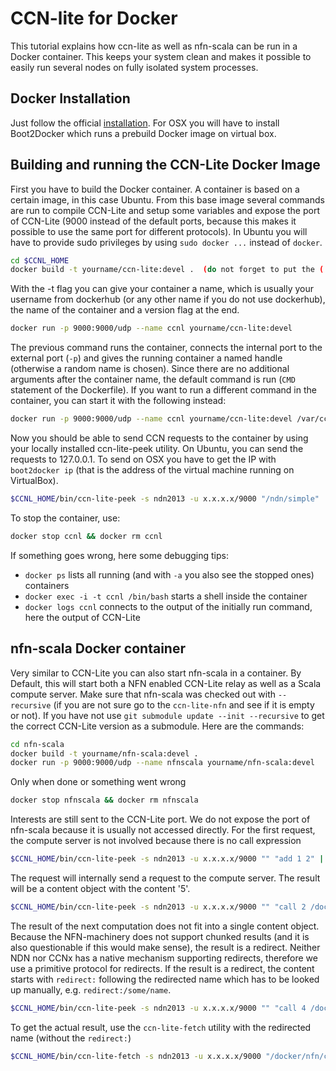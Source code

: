 # CCN-lite for Docker

This tutorial explains how ccn-lite as well as nfn-scala can be run in a Docker container. This keeps your system clean
and makes it possible to easily run several nodes on fully isolated system processes.

## Docker Installation
Just follow the official [installation](https://docs.docker.com/installation/#installation). For OSX you will have to install
Boot2Docker which runs a prebuild Docker image on virtual box.

## Building and running the CCN-Lite Docker Image
First you have to build the Docker container. A container is based on a certain image, in this case Ubuntu. From this base image
several commands are run to compile CCN-Lite and setup some variables and expose the port of CCN-Lite
(9000 instead of the default ports, because this makes it possible to use the same port for different protocols).
In Ubuntu you will have to provide sudo privileges by using `sudo docker ...` instead of `docker`.
```bash
cd $CCNL_HOME
docker build -t yourname/ccn-lite:devel .  (do not forget to put the (.) at the end)
```
With the -t flag you can give your container a name, which is usually your username from dockerhub (or any other name if you do not use dockerhub), the name of the container and a version flag at the end.

```bash
docker run -p 9000:9000/udp --name ccnl yourname/ccn-lite:devel 
```
The previous command runs the container, connects the internal port to the external port (`-p`) and
gives the running container a named handle (otherwise a random name is chosen).
Since there are no additional arguments after the container name, the default command is run (`CMD` statement of the Dockerfile).
If you want to run a different command in the container, you can start it with the following instead:
```bash
docker run -p 9000:9000/udp --name ccnl yourname/ccn-lite:devel /var/ccn-lite/bin/ccn-nfn-relay -d test/ndntlv -s ndn2013 -v 99 -u 9000
```
Now you should be able to send CCN requests to the container by using your locally installed ccn-lite-peek utility.
On Ubuntu, you can send the requests to 127.0.0.1. To send on OSX you have to get the IP with `boot2docker ip` (that is the address of the virtual machine running on VirtualBox).
```bash
$CCNL_HOME/bin/ccn-lite-peek -s ndn2013 -u x.x.x.x/9000 "/ndn/simple" | $CCNL_HOME/bin/ccn-lite-pktdump
```

To stop the container, use:
```bash
docker stop ccnl && docker rm ccnl
```

If something goes wrong, here some debugging tips:
* `docker ps` lists all running (and with `-a` you also see the stopped ones) containers
* `docker exec -i -t ccnl /bin/bash` starts a shell inside the container
* `docker logs ccnl` connects to the output of the initially run command, here the output of CCN-Lite

## nfn-scala Docker container
Very similar to CCN-Lite you can also start nfn-scala in a container.
By Default, this will start both a NFN enabled CCN-Lite relay as well as a Scala compute server.
Make sure that nfn-scala was checked out with `--recursive` (if you are not sure go to the `ccn-lite-nfn` and see if it is empty or not).
If you have not use `git submodule update --init --recursive` to get the correct CCN-Lite version as a submodule.
Here are the commands:
```bash
cd nfn-scala
docker build -t yourname/nfn-scala:devel .
docker run -p 9000:9000/udp --name nfnscala yourname/nfn-scala:devel
```
Only when done or something went wrong
```bash
docker stop nfnscala && docker rm nfnscala
```

Interests are still sent to the CCN-Lite port. We do not expose the port of nfn-scala because it is usually not accessed directly.
For the first request, the compute server is not involved because there is no call expression
```bash
$CCNL_HOME/bin/ccn-lite-peek -s ndn2013 -u x.x.x.x/9000 "" "add 1 2" | $CCNL_HOME/bin/ccn-lite-pktdump
```
The request will internally send a request to the compute server. The result will be a content object with the content '5'.
```bash
$CCNL_HOME/bin/ccn-lite-peek -s ndn2013 -u x.x.x.x/9000 "" "call 2 /docker/nfn/nfn_service_WordCount 'foo bar 1 2 3'" | $CCNL_HOME/bin/ccn-lite-pktdump
```
The result of the next computation does not fit into a single content object. Because the NFN-machinery does not support chunked results (and it is also questionable if this would make sense),
the result is a redirect. Neither NDN nor CCNx has a native mechanism supporting redirects, therefore we use a primitive protocol for redirects.
If the result is a redirect, the content starts with `redirect:` following the redirected name which has to be looked up manually, e.g. `redirect:/some/name`.
```bash
$CCNL_HOME/bin/ccn-lite-peek -s ndn2013 -u x.x.x.x/9000 "" "call 4 /docker/nfn/nfn_service_Pandoc /node/docker/docs/tutorial_md 'markdown_github' 'html'" | $CCNL_HOME/bin/ccn-lite-pktdump -f2
```
To get the actual result, use the `ccn-lite-fetch` utility with the redirected name (without the `redirect:`)
```bash
$CCNL_HOME/bin/ccn-lite-fetch -s ndn2013 -u x.x.x.x/9000 "/docker/nfn/call 4 %2fdocker%2fnfn%2fnfn_service_Pandoc %2fdocker%2fnfn%2fdocs%2ftutorial_md 'markdown_github' 'html'"
```

